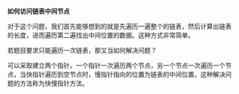 **如何访问链表中间节点**

对于这个问题，我们首先能够想到的就是先遍历一遍整个的链表，然后计算出链表的长度，进而遍历第二遍找出中间位置的数据。这种方式非常简单。

若题目要求只能遍历一次链表，那又当如何解决问题？

可以采取建立两个指针，一个指针一次遍历两个节点，另一个节点一次遍历一个节点，当快指针遍历到空节点时，慢指针指向的位置为链表的中间位置，这种解决问题的方法称为快慢指针方法。

